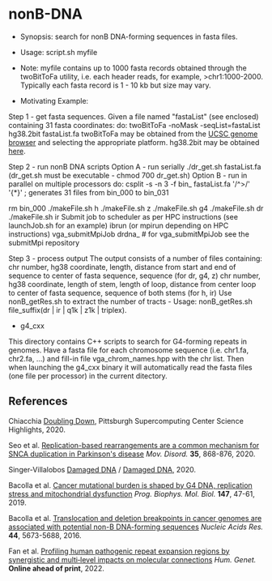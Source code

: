 # nonB-DNA

* Synopsis: search for nonB DNA-forming sequences in fasta files. 

* Usage: script.sh myfile

* Note: myfile contains up to 1000 fasta records obtained through the twoBitToFa utility, i.e. each header reads, for example, >chr1:1000-2000. Typically each fasta record is 1 - 10 kb but size may vary.

* Motivating Example:

Step 1 - get fasta sequences.
Given a file named "fastaList" (see enclosed) containing 31 fasta coordinates:
do:
twoBitToFa -noMask -seqList=fastaList hg38.2bit fastaList.fa
twoBitToFa may be obtained from the [UCSC genome browser](http://hgdownload.cse.ucsc.edu/admin/exe) and selecting the appropriate platform. hg38.2bit may be obtained [here](http://hgdownload.soe.ucsc.edu/goldenPath/hg38/bigZips/).

Step 2 - run nonB DNA scripts
Option A - run serially
./dr_get.sh fastaList.fa (dr_get.sh must be executable - chmod 700 dr_get.sh)
Option B - run in parallel on multiple processors
do:
csplit -s -n 3 -f bin_ fastaList.fa '/^>/' '{*}' ; generates 31 files from bin_000 to bin_031

rm bin_000
./makeFile.sh h
./makeFile.sh z
./makeFile.sh g4
./makeFile.sh dr
./makeFile.sh ir
Submit job to scheduler as per HPC instructions (see launchJob.sh for an example) 
ibrun (or mpirun depending on HPC instructions) vga_submitMpiJob drdna_ # for vga_submitMpiJob see the submitMpi repository

Step 3 - process output
The output consists of a number of files containing:
chr number, hg38 coordinate, length, distance from start and end of sequence to center of fasta sequence, sequence (for dr, g4, z)
chr number, hg38 coordinate, length of stem, length of loop, distance from center loop to center of fasta sequence, sequence of both stems (for h, ir)
Use nonB_getRes.sh to extract the number of tracts - Usage: nonB_getRes.sh file_suffix(dr | ir | q1k | z1k | triplex).

* g4_cxx

This directory contains C++ scripts to search for G4-forming repeats in genomes. Have a fasta file for each chromosome sequence (i.e. chr1.fa, chr2.fa, ...) and fill-in file vga_chrom_names.hpp with the chr list. Then when launching the g4_cxx binary it will automatically read the fasta files (one file per processor) in the current ditectory. 

## References

Chiacchia [Doubling Down](https://www.psc.edu/doubling-down/), Pittsburgh Supercomputing Center Science Highlights, 2020.

Seo et al. [Replication-based rearrangements are a common mechanism for SNCA duplication in Parkinson's disease](https://movementdisorders.onlinelibrary.wiley.com/doi/10.1002/mds.27998) *Mov. Disord.* **35**, 868-876, 2020.

Singer-Villalobos [Damaged DNA](https://www.xsede.org/-/damaged-dna) / [Damaged DNA](https://www.tacc.utexas.edu/-/damaged-dna), 2020.

Bacolla et al. [Cancer mutational burden is shaped by G4 DNA, replication stress and mitochondrial dysfunction](https://www.sciencedirect.com/science/article/pii/S0079610718302426?via%3Dihub) *Prog. Biophys. Mol. Biol.* **147**, 47-61, 2019.

Bacolla et al. [Translocation and deletion breakpoints in cancer genomes are associated with potential non-B DNA-forming sequences](https://academic.oup.com/nar/article/44/12/5673/2457502) *Nucleic Acids Res.* **44**, 5673-5688, 2016.

Fan et al. [Profiling human pathogenic repeat expansion regions by synergistic and multi‐level impacts on molecular connections](https://link.springer.com/article/10.1007/s00439-022-02500-6) *Hum. Genet.* **Online ahead of print**, 2022.
